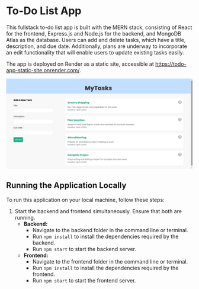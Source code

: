 # To-Do List App

This fullstack to-do list app is built with the MERN stack, consisting of React for the frontend, Express.js and Node.js for the backend, and MongoDB Atlas as the database. Users can add and delete tasks, which have a title, description, and due date. Additionally, plans are underway to incorporate an edit functionality that will enable users to update existing tasks easily.

The app is deployed on Render as a static site, accessible at https://todo-app-static-site.onrender.com/.

![Sample Page 1](./demo_images/demo1.jpg)

## Running the Application Locally

To run this application on your local machine, follow these steps:

1. Start the backend and frontend simultaneously. Ensure that both are running.
    - **Backend:**
        - Navigate to the backend folder in the command line or terminal.
        - Run `npm install` to install the dependencies required by the backend.
        - Run `npm start` to start the backend server.
    - **Frontend:**
        - Navigate to the frontend folder in the command line or terminal.
        - Run `npm install` to install the dependencies required by the frontend.
        - Run `npm start` to start the frontend server.
